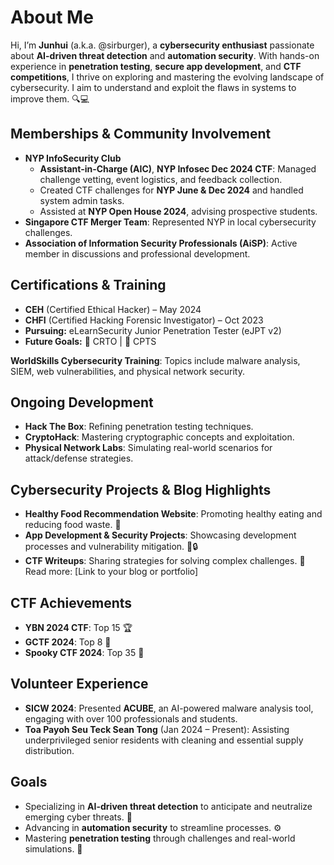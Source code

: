 # About Me  
Hi, I’m **Junhui** (a.k.a. @sirburger), a **cybersecurity enthusiast** passionate about **AI-driven threat detection** and **automation security**. With hands-on experience in **penetration testing**, **secure app development**, and **CTF competitions**, I thrive on exploring and mastering the evolving landscape of cybersecurity. I aim to understand and exploit the flaws in systems to improve them. 🔍💻  



## Memberships & Community Involvement  
- **NYP InfoSecurity Club**  
  - **Assistant-in-Charge (AIC)**, **NYP Infosec Dec 2024 CTF**: Managed challenge vetting, event logistics, and feedback collection.  
  - Created CTF challenges for **NYP June & Dec 2024** and handled system admin tasks.  
  - Assisted at **NYP Open House 2024**, advising prospective students.  
- **Singapore CTF Merger Team**: Represented NYP in local cybersecurity challenges.  
- **Association of Information Security Professionals (AiSP)**: Active member in discussions and professional development.  



## Certifications & Training  
- **CEH** (Certified Ethical Hacker) – May 2024  
- **CHFI** (Certified Hacking Forensic Investigator) – Oct 2023  
- **Pursuing:** eLearnSecurity Junior Penetration Tester (eJPT v2)  
- **Future Goals:** 🙏 CRTO | 💸 CPTS  

**WorldSkills Cybersecurity Training**: Topics include malware analysis, SIEM, web vulnerabilities, and physical network security.  



## Ongoing Development  
- **Hack The Box**: Refining penetration testing techniques.  
- **CryptoHack**: Mastering cryptographic concepts and exploitation.  
- **Physical Network Labs**: Simulating real-world scenarios for attack/defense strategies.  



## Cybersecurity Projects & Blog Highlights  
- **Healthy Food Recommendation Website**: Promoting healthy eating and reducing food waste. 🍎  
- **App Development & Security Projects**: Showcasing development processes and vulnerability mitigation. 📱🔒  
- **CTF Writeups**: Sharing strategies for solving complex challenges. 🧩  
Read more: [Link to your blog or portfolio]  



## CTF Achievements  
- **YBN 2024 CTF**: Top 15 🏆  
- **GCTF 2024**: Top 8 🥈  
- **Spooky CTF 2024**: Top 35 👻  



## Volunteer Experience  
- **SICW 2024**: Presented **ACUBE**, an AI-powered malware analysis tool, engaging with over 100 professionals and students.  
- **Toa Payoh Seu Teck Sean Tong** (Jan 2024 – Present): Assisting underprivileged senior residents with cleaning and essential supply distribution.  



## Goals  
- Specializing in **AI-driven threat detection** to anticipate and neutralize emerging cyber threats. 🤖  
- Advancing in **automation security** to streamline processes. ⚙️  
- Mastering **penetration testing** through challenges and real-world simulations. 💼  
